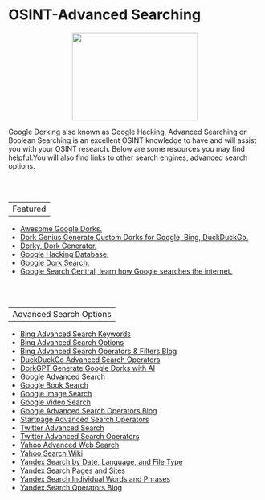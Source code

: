 # OSINT-Advanced Searching 
<p align="center">
  <img width="250" height="175" src="https://www.cqcore.uk/wp-content/uploads/2024/06/Screenshot-2024-06-13-122030.png">
</p>
<p>Google Dorking also known as Google Hacking, Advanced Searching or Boolean Searching is an excellent OSINT knowledge to have and will assist you with your OSINT research. Below are some resources you may find helpful.You will also find links to other search engines, advanced search options.</p>
<br></br>
<table>
    <tr>
        <td>Featured</td>
    </tr>
</table>
<ul>
    <li><a href="https://github.com/Tobee1406/Awesome-Google-Dorks">Awesome Google Dorks.</a></li>
    <li><a href="https://dorkgenius.com/#!">Dork Genius Generate Custom Dorks for Google, Bing, DuckDuckGo.</a></li>
    <li><a href="https://dork.bugbountyhunting.com/">Dorky, Dork Generator.</a></li>
    <li><a href="https://www.exploit-db.com/google-hacking-database">Google Hacking Database.</a></li>
    <li><a href="https://dorksearch.com/">Google Dork Search.</a></li>
    <li><a href="https://developers.google.com/search/docs/crawling-indexing/indexable-file-types">Google Search Central, learn how Google searches the internet.</a></li>
</ul>
<br></br>
<table>
    <tr>
        <td>Advanced Search Options</td>
    </tr>
</table>
<ul>
    <li><a href="https://support.microsoft.com/en-us/topic/advanced-search-keywords-ea595928-5d63-4a0b-9c6b-0b769865e78a">Bing Advanced Search Keywords</a></li>
    <li><a href="https://Advanced search keywordssupport.microsoft.com/en-us/topic/advanced-search-options-b92e25f1-0085-4271-bdf9-14aaea720930">Bing Advanced Search Options</a></li>
    <li><a href="https://seochatter.com/bing-advanced-search-operators-filters/">Bing Advanced Search Operators & Filters Blog</a></li>
    <li><a href="https://help.duckduckgo.com/duckduckgo-help-pages/results/syntax/">DuckDuckGo Advanced Search Operators</a></li>
    <li><a href="https://dorkgpt.com/">DorkGPT Generate Google Dorks with AI</a></li>
    <li><a href="https://www.google.com/advanced_search">Google Advanced Search</a></li>
    <li><a href="https://books.google.com/advanced_book_search">Google Book Search</a></li>
    <li><a href="https://www.google.com/advanced_image_search">Google Image Search</a></li>
    <li><a href="https://www.google.com/advanced_video_search">Google Video Search</a></li>
    <li><a href="https://ahrefs.com/blog/google-advanced-search-operators/">Google Advanced Search Operators Blog</a></li>
    <li><a href="https://support.startpage.com/hc/en-us/articles/4521473758228-How-to-use-search-operators-Advanced-Search-">Startpage Advanced Search Operators</a></li>
    <li><a href="https://twitter.com/search-advanced?">Twitter Advanced Search</a></li>
    <li><a href="https://developer.twitter.com/en/docs/twitter-api/v1/rules-and-filtering/search-operators">Twitter Advanced Search Operators</a></li>
    <li><a href="https://search.yahoo.com//web/advanced">Yahoo Advanced Web Search</a></li>
    <li><a href="https://en.wikibooks.org/wiki/How_To_Search/Yahoo">Yahoo Search Wiki</a></li>
    <li><a href="https://yandex.com/support/search/query-language/search-operators.html">Yandex Search by Date, Language, and File Type</a></li>
    <Li><a href="https://yandex.com/support/search/query-language/qlanguage.html">Yandex Search Pages and Sites</a></Li>
    <li><a href="https://yandex.com/support/search/query-language/search-context.html">Yandex Search Individual Words and Phrases</a></li>
    <li><a href="https://seosly.com/blog/yandex-search-operators/">Yandex Search Operators Blog</a></li>
</ul>
